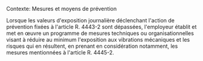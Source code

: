 Contexte: Mesures et moyens de prévention

Lorsque les valeurs d'exposition journalière déclenchant l'action de prévention fixées à l'article R. 4443-2 sont dépassées, l'employeur établit et met en œuvre un programme de mesures techniques ou organisationnelles visant à réduire au minimum l'exposition aux vibrations mécaniques et les risques qui en résultent, en prenant en considération notamment, les mesures mentionnées à l'article R. 4445-2.